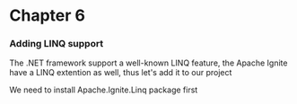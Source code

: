 # Chapter 6

### Adding LINQ support


The .NET framework support a well-known LINQ feature, the Apache Ignite have a LINQ extention as well,
thus let's add it to our project

We need to install Apache.Ignite.Linq package first



